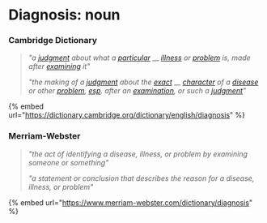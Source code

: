 # Diagnosis: noun

### Cambridge Dictionary

> _"a_ [_judgment_](https://dictionary.cambridge.org/dictionary/english/judgment) _about what a_ [_particular_](https://dictionary.cambridge.org/dictionary/english/particular) __ [_illness_](https://dictionary.cambridge.org/dictionary/english/illness) _or_ [_problem_](https://dictionary.cambridge.org/dictionary/english/problem) _is, made after_ [_examining_](https://dictionary.cambridge.org/dictionary/english/examine) _it"_
>
> _"the making of a_ [_judgment_](https://dictionary.cambridge.org/dictionary/english/judgment) _about the_ [_exact_](https://dictionary.cambridge.org/dictionary/english/exact) __ [_character_](https://dictionary.cambridge.org/dictionary/english/character) _of a_ [_disease_](https://dictionary.cambridge.org/dictionary/english/disease) _or other_ [_problem_](https://dictionary.cambridge.org/dictionary/english/problem)_,_ [_esp_](https://dictionary.cambridge.org/dictionary/english/esp)_. after an_ [_examination_](https://dictionary.cambridge.org/dictionary/english/examination)_, or such a_ [_judgment_](https://dictionary.cambridge.org/dictionary/english/judgment)_"_

{% embed url="https://dictionary.cambridge.org/dictionary/english/diagnosis" %}

### Merriam-Webster

> _"the act of identifying a disease, illness, or problem by examining someone or something"_
>
> _"a statement or conclusion that describes the reason for a disease, illness, or problem"_

{% embed url="https://www.merriam-webster.com/dictionary/diagnosis" %}
